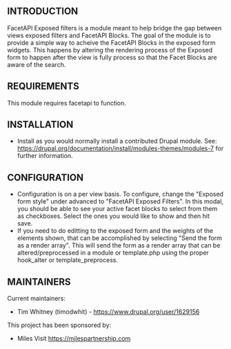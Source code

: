 INTRODUCTION
------------
FacetAPI Exposed filters is a module meant to help bridge the gap between views
exposed filters and FacetAPI Blocks. The goal of the module is to provide a simple
way to acheive the FacetAPI Blocks in the exposed form widgets. This happens by
altering the rendering process of the Exposed form to happen after the view is
fully process so that the Facet Blocks are aware of the search.


REQUIREMENTS
------------
This module requires facetapi to function.


INSTALLATION
------------
 * Install as you would normally install a contributed Drupal module. See:
   https://drupal.org/documentation/install/modules-themes/modules-7
   for further information.


CONFIGURATION
-------------
 * Configuration is on a per view basis. To configure, change the "Exposed form style"
   under advanced to "FacetAPI Exposed Filters". In this modal, you should be able
   to see your active facet blocks to select from them as checkboxes. Select the
   ones you would like to show and then hit save.
 * If you need to do editting to the exposed form and the weights of the elements
   shown, that can be accomplished by selecting "Send the form as a render array".
   This will send the form as a render array that can be altered/preprocessed in
   a module or template.php using the proper hook_alter or template_preprocess.


MAINTAINERS
-----------
Current maintainers:
 * Tim Whitney (timodwhit) - https://www.drupal.org/user/1629156


This project has been sponsored by:
 * Miles
 Visit https://milespartnership.com
